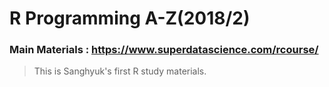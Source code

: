 # R Programming A-Z(2018/2)

### Main Materials :  https://www.superdatascience.com/rcourse/ 


>  This is Sanghyuk's first R study materials. 



